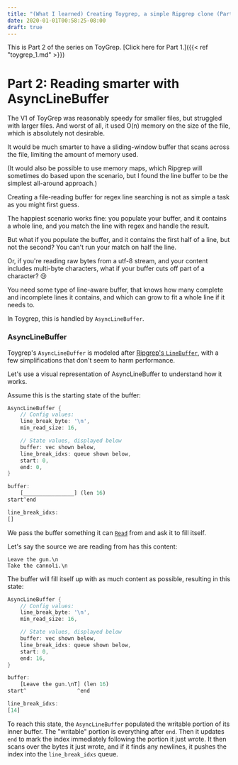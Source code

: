 ```yaml
---
title: "(What I learned) Creating Toygrep, a simple Ripgrep clone (Part 2)"
date: 2020-01-01T00:58:25-08:00
draft: true
---
```


This is Part 2 of the series on ToyGrep.  [Click here for Part 1.]({{< ref "toygrep_1.md" >}})

# Part 2: Reading smarter with AsyncLineBuffer

The V1 of ToyGrep was reasonably speedy for smaller files, but struggled with larger files. And worst of all, it used O(n) memory on the size of the file, which is absolutely not desirable.

It would be much smarter to have a sliding-window buffer that scans across the file, limiting the amount of memory used.

(It would also be possible to use memory maps, which Ripgrep will sometimes do based upon the scenario, but I found the line buffer to be the simplest all-around approach.)

Creating a file-reading buffer for regex line searching is not as simple a task as you might first guess.

The happiest scenario works fine: you populate your buffer, and it contains a whole line, and you match the line with regex and handle the result.

But what if you populate the buffer, and it contains the first half of a line, but not the second? You can't run your match on half the line.

Or, if you're reading raw bytes from a utf-8 stream, and your content includes multi-byte characters, what if your buffer cuts off part of a character? 😢 

You need some type of line-aware buffer, that knows how many complete and incomplete lines it contains, and which can grow to fit a whole line if it needs to.

In Toygrep, this is handled by `AsyncLineBuffer`.

### AsyncLineBuffer

Toygrep's `AsyncLineBuffer` is modeled after [Ripgrep's `LineBuffer`](https://github.com/BurntSushi/ripgrep/blob/master/grep-searcher/src/line_buffer.rs), with a few simplifications that don't seem to harm performance.

Let's use a visual representation of AsyncLineBuffer to understand how it works.

Assume this is the starting state of the buffer:

```Rust
AsyncLineBuffer {
    // Config values:
    line_break_byte: '\n',
    min_read_size: 16,

    // State values, displayed below
    buffer: vec shown below,
    line_break_idxs: queue shown below,
    start: 0,
    end: 0,
}

buffer:
    [________________] (len 16)
start^end

line_break_idxs:
[]
```

We pass the buffer something it can [`Read`](https://doc.rust-lang.org/std/io/trait.Read.html) from and ask it to fill itself.

Let's say the source we are reading from has this content:

```
Leave the gun.\n
Take the cannoli.\n
```

The buffer will fill itself up with as much content as possible, resulting in this state:

```Rust
AsyncLineBuffer {
    // Config values:
    line_break_byte: '\n',
    min_read_size: 16,

    // State values, displayed below
    buffer: vec shown below,
    line_break_idxs: queue shown below,
    start: 0,
    end: 16,
}

buffer:
    [Leave the gun.\nT] (len 16)
start^                ^end

line_break_idxs:
[14]
```

To reach this state, the `AsyncLineBuffer` populated the writable portion of its inner buffer. The "writable" portion is everything after `end`. Then it updates `end` to mark the index immediately following the portion it just wrote. It then scans over the bytes it just wrote, and if it finds any newlines, it pushes the index into the `line_break_idxs` queue.